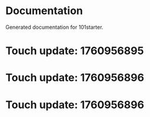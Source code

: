 # Documentation

Generated documentation for 101starter.

# Touch update: 1760956895

# Touch update: 1760956896

# Touch update: 1760956896
